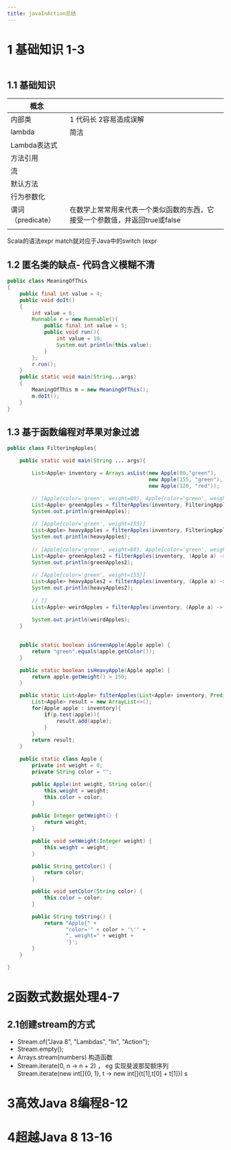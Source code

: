 ```yaml
---
title: javaInAction总结
---
```




# 1 基础知识 1-3 

```

```



## 1.1 基础知识

| 概念              |                                                              |
| ----------------- | ------------------------------------------------------------ |
| 内部类            | 1 代码长 2容易造成误解                                       |
| lambda            | 简洁                                                         |
| Lambda表达式      |                                                              |
| 方法引用          |                                                              |
| 流                |                                                              |
| 默认方法          |                                                              |
| 行为参数化        |                                                              |
| 谓词（predicate） | 在数学上常常用来代表一个类似函数的东西，它接受一个参数值，并返回true或false |
|                   |                                                              |

Scala的语法expr match就对应于Java中的switch (expr



## 1.2 匿名类的缺点- 代码含义模糊不清

```java
public class MeaningOfThis
{
    public final int value = 4;
    public void doIt()
    {
        int value = 6;
        Runnable r = new Runnable(){
            public final int value = 5;
            public void run(){
                int value = 10;
                System.out.println(this.value);
            }
        };
        r.run();
    }
    public static void main(String...args)
    {
        MeaningOfThis m = new MeaningOfThis();
        m.doIt();
    }
}
```

## 1.3 基于函数编程对苹果对象过滤

```java
public class FilteringApples{

    public static void main(String ... args){

        List<Apple> inventory = Arrays.asList(new Apple(80,"green"),
                                              new Apple(155, "green"),
                                              new Apple(120, "red"));	

        // [Apple{color='green', weight=80}, Apple{color='green', weight=155}]
        List<Apple> greenApples = filterApples(inventory, FilteringApples::isGreenApple);
        System.out.println(greenApples);
        
        // [Apple{color='green', weight=155}]
        List<Apple> heavyApples = filterApples(inventory, FilteringApples::isHeavyApple);
        System.out.println(heavyApples);
        
        // [Apple{color='green', weight=80}, Apple{color='green', weight=155}]
        List<Apple> greenApples2 = filterApples(inventory, (Apple a) -> "green".equals(a.getColor()));
        System.out.println(greenApples2);
        
        // [Apple{color='green', weight=155}]
        List<Apple> heavyApples2 = filterApples(inventory, (Apple a) -> a.getWeight() > 150);
        System.out.println(heavyApples2);
        
        // []
        List<Apple> weirdApples = filterApples(inventory, (Apple a) -> a.getWeight() < 80 || 
                                                                       "brown".equals(a.getColor()));
        System.out.println(weirdApples);
    }

    
    public static boolean isGreenApple(Apple apple) {
        return "green".equals(apple.getColor()); 
    }

    public static boolean isHeavyApple(Apple apple) {
        return apple.getWeight() > 150;
    }

    public static List<Apple> filterApples(List<Apple> inventory, Predicate<Apple> p){
        List<Apple> result = new ArrayList<>();
        for(Apple apple : inventory){
            if(p.test(apple)){
                result.add(apple);
            }
        }
        return result;
    }       

    public static class Apple {
        private int weight = 0;
        private String color = "";

        public Apple(int weight, String color){
            this.weight = weight;
            this.color = color;
        }

        public Integer getWeight() {
            return weight;
        }

        public void setWeight(Integer weight) {
            this.weight = weight;
        }

        public String getColor() {
            return color;
        }

        public void setColor(String color) {
            this.color = color;
        }

        public String toString() {
            return "Apple{" +
                   "color='" + color + '\'' +
                   ", weight=" + weight +
                   '}';
        }
    }

}
```



# 2函数式数据处理4-7

## 2.1创建stream的方式

- Stream.of("Java 8", "Lambdas", "In", "Action");
- Stream.empty();
- Arrays.stream(numbers) 构造函数
- Stream.iterate(0, n -> n + 2) ， eg 实现斐波那契额序列  Stream.iterate(new int[]{0, 1}, t -> new int[]{t[1],t[0] + t[1]})  s





# 3高效Java 8编程8-12

# 4超越Java 8 13-16